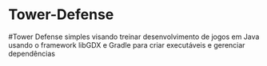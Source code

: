 # Tower-Defense
#Tower Defense simples visando treinar desenvolvimento de jogos em Java usando o framework libGDX e Gradle para criar executáveis e gerenciar dependências